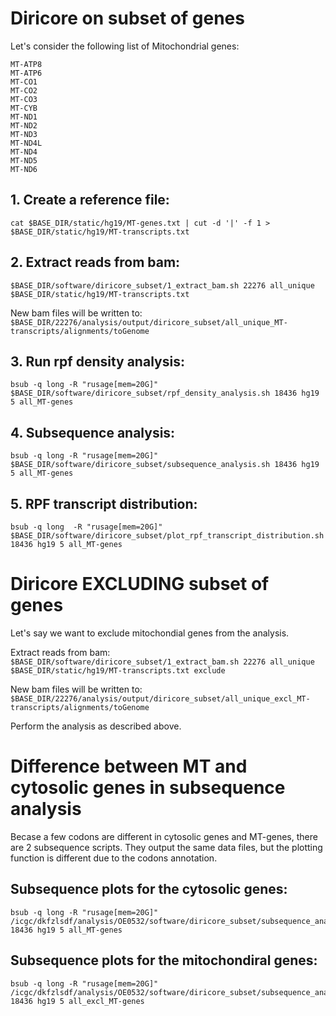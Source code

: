 # Diricore on subset of genes

Let's consider the following list of Mitochondrial genes: 

```
MT-ATP8
MT-ATP6
MT-CO1
MT-CO2
MT-CO3
MT-CYB
MT-ND1
MT-ND2
MT-ND3
MT-ND4L
MT-ND4
MT-ND5
MT-ND6
```


## 1. Create a reference file: 

```
cat $BASE_DIR/static/hg19/MT-genes.txt | cut -d '|' -f 1 > $BASE_DIR/static/hg19/MT-transcripts.txt
```

## 2. Extract reads from bam: 

```
$BASE_DIR/software/diricore_subset/1_extract_bam.sh 22276 all_unique $BASE_DIR/static/hg19/MT-transcripts.txt
```

New bam files will be written to: `$BASE_DIR/22276/analysis/output/diricore_subset/all_unique_MT-transcripts/alignments/toGenome`

## 3. Run rpf density analysis: 

```
bsub -q long -R "rusage[mem=20G]" $BASE_DIR/software/diricore_subset/rpf_density_analysis.sh 18436 hg19 5 all_MT-genes
```

## 4. Subsequence analysis:

```
bsub -q long -R "rusage[mem=20G]" $BASE_DIR/software/diricore_subset/subsequence_analysis.sh 18436 hg19 5 all_MT-genes
```

## 5. RPF transcript distribution:

```
bsub -q long  -R "rusage[mem=20G]" $BASE_DIR/software/diricore_subset/plot_rpf_transcript_distribution.sh 18436 hg19 5 all_MT-genes
```

# Diricore EXCLUDING subset of genes

Let's say we want to exclude mitochondial genes from the analysis.

Extract reads from bam: `$BASE_DIR/software/diricore_subset/1_extract_bam.sh 22276 all_unique $BASE_DIR/static/hg19/MT-transcripts.txt exclude`

New bam files will be written to: `$BASE_DIR/22276/analysis/output/diricore_subset/all_unique_excl_MT-transcripts/alignments/toGenome`

Perform the analysis as described above.

# Difference between MT and cytosolic genes in subsequence analysis

Becase a few codons are different in cytosolic genes and MT-genes, there are 2 subsequence scripts. They output the same data files, but the plotting function is different due to the codons annotation. 

## Subsequence plots for the cytosolic genes: 

```
bsub -q long -R "rusage[mem=20G]" /icgc/dkfzlsdf/analysis/OE0532/software/diricore_subset/subsequence_analysis.sh 18436 hg19 5 all_MT-genes
```

## Subsequence plots for the mitochondiral genes: 

```
bsub -q long -R "rusage[mem=20G]" /icgc/dkfzlsdf/analysis/OE0532/software/diricore_subset/subsequence_analysis_MT.sh 18436 hg19 5 all_excl_MT-genes
```
